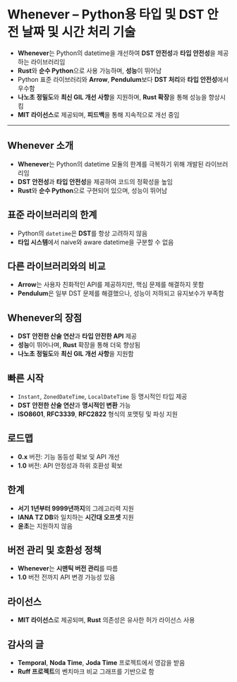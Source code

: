 # Whenever – Python용 타입 및 DST 안전 날짜 및 시간 처리 기술


* **Whenever**는 Python의 datetime을 개선하여 **DST 안전성**과 **타입 안전성**을 제공하는 라이브러리임
* **Rust**와 **순수 Python**으로 사용 가능하며, **성능**이 뛰어남
* Python 표준 라이브러리와 **Arrow**, **Pendulum**보다 **DST 처리**와 **타입 안전성**에서 우수함
* **나노초 정밀도**와 **최신 GIL 개선 사항**을 지원하며, **Rust 확장**을 통해 성능을 향상시킴
* **MIT 라이선스**로 제공되며, **피드백**을 통해 지속적으로 개선 중임

---

Whenever 소개
-----------

* **Whenever**는 Python의 datetime 모듈의 한계를 극복하기 위해 개발된 라이브러리임
* **DST 안전성**과 **타입 안전성**을 제공하여 코드의 정확성을 높임
* **Rust**와 **순수 Python**으로 구현되어 있으며, 성능이 뛰어남

표준 라이브러리의 한계
------------

* Python의 `datetime`은 **DST**를 항상 고려하지 않음
* **타입 시스템**에서 naive와 aware datetime을 구분할 수 없음

다른 라이브러리와의 비교
-------------

* **Arrow**는 사용자 친화적인 API를 제공하지만, 핵심 문제를 해결하지 못함
* **Pendulum**은 일부 DST 문제를 해결했으나, 성능이 저하되고 유지보수가 부족함

Whenever의 장점
------------

* **DST 안전한 산술 연산**과 **타입 안전한 API** 제공
* **성능**이 뛰어나며, **Rust** 확장을 통해 더욱 향상됨
* **나노초 정밀도**와 **최신 GIL 개선 사항**을 지원함

빠른 시작
-----

* `Instant`, `ZonedDateTime`, `LocalDateTime` 등 명시적인 타입 제공
* **DST 안전한 산술 연산**과 **명시적인 변환** 가능
* **ISO8601**, **RFC3339**, **RFC2822** 형식의 포맷팅 및 파싱 지원

로드맵
---

* **0.x** 버전: 기능 동등성 확보 및 API 개선
* **1.0** 버전: API 안정성과 하위 호환성 확보

한계
--

* **서기 1년부터 9999년까지**의 그레고리력 지원
* **IANA TZ DB**와 일치하는 **시간대 오프셋** 지원
* **윤초**는 지원하지 않음

버전 관리 및 호환성 정책
--------------

* **Whenever**는 **시맨틱 버전 관리**를 따름
* **1.0** 버전 전까지 API 변경 가능성 있음

라이선스
----

* **MIT 라이선스**로 제공되며, **Rust** 의존성은 유사한 허가 라이선스 사용

감사의 글
-----

* **Temporal**, **Noda Time**, **Joda Time** 프로젝트에서 영감을 받음
* **Ruff 프로젝트**의 벤치마크 비교 그래프를 기반으로 함
